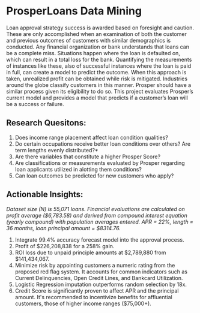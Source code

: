 # ProsperLoans Data Mining
Loan approval strategy success is awarded based on foresight and caution. These are only accomplished when an examination of both the customer and previous outcomes of customers with similar demographics is conducted. Any financial organization or bank understands that loans can be a complete miss. Situations happen where the loan is defaulted on, which can result in a total loss for the bank. Quantifying the measurements of instances like these, also of successful instances where the loan is paid in full, can create a model to predict the outcome. When this approach is taken, unrealized profit can be obtained while risk is mitigated. Industries around the globe classify customers in this manner. Prosper should have a similar process given its eligibility to do so. This project evaluates Prosper’s current model and provides a model that predicts if a customer’s loan will be a success or failure.

## Research Quesitons:
1. Does income range placement affect loan condition qualities?
2. Do certain occupations receive better loan conditions over others? Are term lengths evenly distributed?*
3. Are there variables that constitute a higher Prosper Score?
4. Are classifications or measurements evaluated by Prosper regarding loan applicants utilized in alotting them conditions?
5. Can loan outcomes be predicted for new customers who apply?

## Actionable Insights:
*Dataset size (N) is 55,071 loans.*
*Financial evaluations are calculated on profit average ($6,783.58) and derived from compound interest equation (yearly compound) with population averages entered. APR = 22%, length = 36 months, loan principal amount = $8314.76.*
1. Integrate 99.4% accuracy forecast model into the approval process.
2. Profit of $226,208,838 for a 258% gain.
3. ROI loss due to unpaid principle amounts at $2,789,880 from $141,434,067.
4. Minimize risk by appointing customers a numeric rating from the proposed red flag system. It accounts for common indicators such as Current Delinquencies, Open Credit Lines, and Bankcard Utilization.
5. Logistic Regression imputation outperforms random selection by 18x.
6. Credit Score is significantly proven to affect APR and the principal amount. It's recommended to incentivize benefits for affluential customers, those of higher income ranges ($75,000+).
